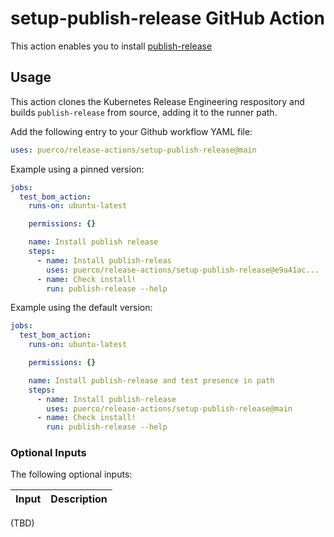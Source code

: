# setup-publish-release GitHub Action

This action enables you to install
[publish-release](https://github.com/kubernetes/release/tree/master/cmd/publish-release)

## Usage

This action clones the Kubernetes Release Engineering respository and builds
`publish-release` from source, adding it to the runner path.

Add the following entry to your Github workflow YAML file:

```yaml
uses: puerco/release-actions/setup-publish-release@main
```

Example using a pinned version:

```yaml
jobs:
  test_bom_action:
    runs-on: ubuntu-latest

    permissions: {}

    name: Install publish release
    steps:
      - name: Install publish-releas
        uses: puerco/release-actions/setup-publish-release@e9a41ac... 
      - name: Check install!
        run: publish-release --help
```

Example using the default version:

```yaml
jobs:
  test_bom_action:
    runs-on: ubuntu-latest

    permissions: {}

    name: Install publish-release and test presence in path
    steps:
      - name: Install publish-release
        uses: puerco/release-actions/setup-publish-release@main
      - name: Check install!
        run: publish-release --help
```

### Optional Inputs

The following optional inputs:

| Input | Description |
| --- | --- |

(TBD)
